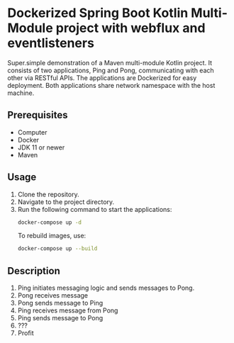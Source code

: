 # Dockerized Spring Boot Kotlin Multi-Module project with webflux and eventlisteners

Super.simple demonstration of a Maven multi-module Kotlin project. It consists of two applications, Ping and Pong, communicating with each other via RESTful APIs. The applications are Dockerized for easy deployment.
Both applications share network namespace with the host machine. 


## Prerequisites
- Computer
- Docker
- JDK 11 or newer
- Maven 

## Usage
1. Clone the repository.
2. Navigate to the project directory.
3. Run the following command to start the applications:
    ```bash
    docker-compose up -d
    ```
   To rebuild images, use:
    ```bash
    docker-compose up --build
    ```

## Description
1. Ping initiates messaging logic and sends messages to Pong.
2. Pong receives message
3. Pong sends message to Ping
4. Ping receives message from Pong
5. Ping sends message to Pong
6. ???
7. Profit

